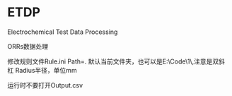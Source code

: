 # ETDP
Electrochemical Test Data Processing

ORRs数据处理  

修改规则文件Rule.ini
Path=. 默认当前文件夹，也可以是E:\\Code\\1\\,注意是双斜杠
Radius半径，单位mm

运行时不要打开Output.csv
